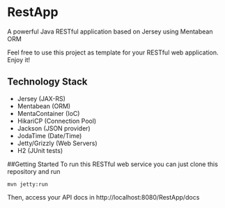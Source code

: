 # RestApp
A powerful Java RESTful application based on Jersey using Mentabean ORM

Feel free to use this project as template for your RESTful web application.
Enjoy it!

## Technology Stack
- Jersey (JAX-RS)
- Mentabean (ORM)
- MentaContainer (IoC)
- HikariCP (Connection Pool)
- Jackson (JSON provider)
- JodaTime (Date/Time)
- Jetty/Grizzly (Web Servers)
- H2 (JUnit tests)

##Getting Started
To run this RESTful web service you can just clone this repository and run
```
mvn jetty:run
```
Then, access your API docs in http://localhost:8080/RestApp/docs

